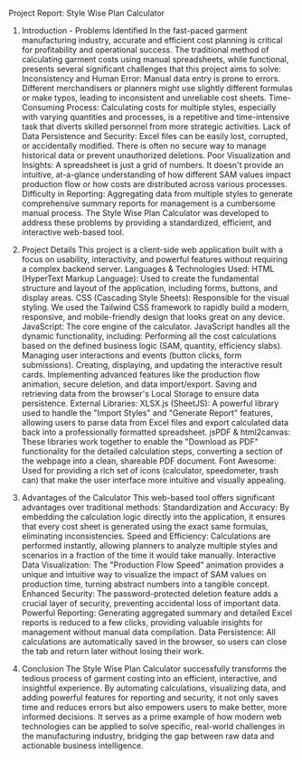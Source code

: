 Project Report: Style Wise Plan Calculator

1. Introduction - Problems Identified
In the fast-paced garment manufacturing industry, accurate and efficient cost planning is critical for profitability and operational success. The traditional method of calculating garment costs using manual spreadsheets, while functional, presents several significant challenges that this project aims to solve:
Inconsistency and Human Error: Manual data entry is prone to errors. Different merchandisers or planners might use slightly different formulas or make typos, leading to inconsistent and unreliable cost sheets.
Time-Consuming Process: Calculating costs for multiple styles, especially with varying quantities and processes, is a repetitive and time-intensive task that diverts skilled personnel from more strategic activities.
Lack of Data Persistence and Security: Excel files can be easily lost, corrupted, or accidentally modified. There is often no secure way to manage historical data or prevent unauthorized deletions.
Poor Visualization and Insights: A spreadsheet is just a grid of numbers. It doesn't provide an intuitive, at-a-glance understanding of how different SAM values impact production flow or how costs are distributed across various processes.
Difficulty in Reporting: Aggregating data from multiple styles to generate comprehensive summary reports for management is a cumbersome manual process.
The Style Wise Plan Calculator was developed to address these problems by providing a standardized, efficient, and interactive web-based tool.

2. Project Details
This project is a client-side web application built with a focus on usability, interactivity, and powerful features without requiring a complex backend server.
Languages & Technologies Used:
HTML (HyperText Markup Language): Used to create the fundamental structure and layout of the application, including forms, buttons, and display areas.
CSS (Cascading Style Sheets): Responsible for the visual styling. We used the Tailwind CSS framework to rapidly build a modern, responsive, and mobile-friendly design that looks great on any device.
JavaScript: The core engine of the calculator. JavaScript handles all the dynamic functionality, including:
Performing all the cost calculations based on the defined business logic (SAM, quantity, efficiency slabs).
Managing user interactions and events (button clicks, form submissions).
Creating, displaying, and updating the interactive result cards.
Implementing advanced features like the production flow animation, secure deletion, and data import/export.
Saving and retrieving data from the browser's Local Storage to ensure data persistence.
External Libraries:
XLSX.js (SheetJS): A powerful library used to handle the "Import Styles" and "Generate Report" features, allowing users to parse data from Excel files and export calculated data back into a professionally formatted spreadsheet.
jsPDF & html2canvas: These libraries work together to enable the "Download as PDF" functionality for the detailed calculation steps, converting a section of the webpage into a clean, shareable PDF document.
Font Awesome: Used for providing a rich set of icons (calculator, speedometer, trash can) that make the user interface more intuitive and visually appealing.

3. Advantages of the Calculator
This web-based tool offers significant advantages over traditional methods:
Standardization and Accuracy: By embedding the calculation logic directly into the application, it ensures that every cost sheet is generated using the exact same formulas, eliminating inconsistencies.
Speed and Efficiency: Calculations are performed instantly, allowing planners to analyze multiple styles and scenarios in a fraction of the time it would take manually.
Interactive Data Visualization: The "Production Flow Speed" animation provides a unique and intuitive way to visualize the impact of SAM values on production time, turning abstract numbers into a tangible concept.
Enhanced Security: The password-protected deletion feature adds a crucial layer of security, preventing accidental loss of important data.
Powerful Reporting: Generating aggregated summary and detailed Excel reports is reduced to a few clicks, providing valuable insights for management without manual data compilation.
Data Persistence: All calculations are automatically saved in the browser, so users can close the tab and return later without losing their work.

4. Conclusion
The Style Wise Plan Calculator successfully transforms the tedious process of garment costing into an efficient, interactive, and insightful experience. By automating calculations, visualizing data, and adding powerful features for reporting and security, it not only saves time and reduces errors but also empowers users to make better, more informed decisions. It serves as a prime example of how modern web technologies can be applied to solve specific, real-world challenges in the manufacturing industry, bridging the gap between raw data and actionable business intelligence.
